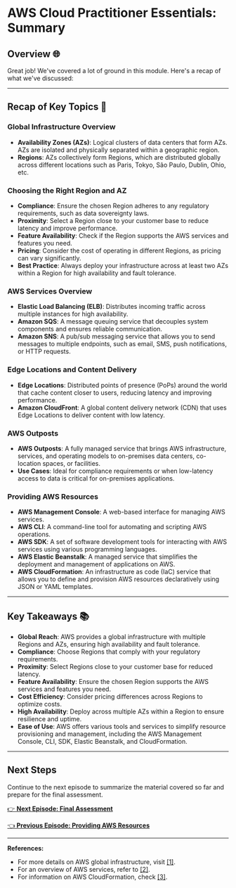 # AWS Cloud Practitioner Essentials: Summary

## Overview 🌐

Great job! We've covered a lot of ground in this module. Here's a recap of what we've discussed:

---

## Recap of Key Topics 🧭

### Global Infrastructure Overview
- **Availability Zones (AZs)**: Logical clusters of data centers that form AZs. AZs are isolated and physically separated within a geographic region.
- **Regions**: AZs collectively form Regions, which are distributed globally across different locations such as Paris, Tokyo, São Paulo, Dublin, Ohio, etc.

### Choosing the Right Region and AZ
- **Compliance**: Ensure the chosen Region adheres to any regulatory requirements, such as data sovereignty laws.
- **Proximity**: Select a Region close to your customer base to reduce latency and improve performance.
- **Feature Availability**: Check if the Region supports the AWS services and features you need.
- **Pricing**: Consider the cost of operating in different Regions, as pricing can vary significantly.
- **Best Practice**: Always deploy your infrastructure across at least two AZs within a Region for high availability and fault tolerance.

### AWS Services Overview
- **Elastic Load Balancing (ELB)**: Distributes incoming traffic across multiple instances for high availability.
- **Amazon SQS**: A message queuing service that decouples system components and ensures reliable communication.
- **Amazon SNS**: A pub/sub messaging service that allows you to send messages to multiple endpoints, such as email, SMS, push notifications, or HTTP requests.

### Edge Locations and Content Delivery
- **Edge Locations**: Distributed points of presence (PoPs) around the world that cache content closer to users, reducing latency and improving performance.
- **Amazon CloudFront**: A global content delivery network (CDN) that uses Edge Locations to deliver content with low latency.

### AWS Outposts
- **AWS Outposts**: A fully managed service that brings AWS infrastructure, services, and operating models to on-premises data centers, co-location spaces, or facilities.
- **Use Cases**: Ideal for compliance requirements or when low-latency access to data is critical for on-premises applications.

### Providing AWS Resources
- **AWS Management Console**: A web-based interface for managing AWS services.
- **AWS CLI**: A command-line tool for automating and scripting AWS operations.
- **AWS SDK**: A set of software development tools for interacting with AWS services using various programming languages.
- **AWS Elastic Beanstalk**: A managed service that simplifies the deployment and management of applications on AWS.
- **AWS CloudFormation**: An infrastructure as code (IaC) service that allows you to define and provision AWS resources declaratively using JSON or YAML templates.

---

## Key Takeaways 📚

- **Global Reach**: AWS provides a global infrastructure with multiple Regions and AZs, ensuring high availability and fault tolerance.
- **Compliance**: Choose Regions that comply with your regulatory requirements.
- **Proximity**: Select Regions close to your customer base for reduced latency.
- **Feature Availability**: Ensure the chosen Region supports the AWS services and features you need.
- **Cost Efficiency**: Consider pricing differences across Regions to optimize costs.
- **High Availability**: Deploy across multiple AZs within a Region to ensure resilience and uptime.
- **Ease of Use**: AWS offers various tools and services to simplify resource provisioning and management, including the AWS Management Console, CLI, SDK, Elastic Beanstalk, and CloudFormation.

---

## Next Steps
Continue to the next episode to summarize the material covered so far and prepare for the final assessment.

[👉 **Next Episode: Final Assessment**](https://aws.amazon.com/training/certifications/aws-certified-cloud-practitioner/)

[👈 **Previous Episode: Providing AWS Resources**](https://aws.amazon.com/training/certifications/aws-certified-cloud-practitioner/)

---

**References:**
- For more details on AWS global infrastructure, visit [[1]](https://aws.amazon.com/about-aws/global-infrastructure/).
- For an overview of AWS services, refer to [[2]](https://aws.amazon.com/services/).
- For information on AWS CloudFormation, check [[3]](https://aws.amazon.com/cloudformation/).